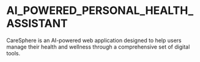 # AI_POWERED_PERSONAL_HEALTH_ASSISTANT
CareSphere is an AI-powered web application designed to help users manage their health and wellness through a comprehensive set of digital tools.
